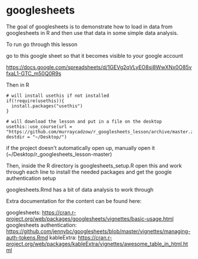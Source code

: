 # googlesheets

The goal of googlesheets is to demonstrate how to load in data from googlesheets in R and then use that data in some simple data analysis.

To run go through this lesson

go to this google sheet so that it becomes visible to your google account

https://docs.google.com/spreadsheets/d/1GEVg2qVLyEO8si8WwXNx0O85vfxaL1-GTC_m50Q0R9s

Then in R
```
# will install usethis if not installed
if(!require(usethis)){
  install.packages("usethis")
}

# will download the lesson and put in a file on the desktop
usethis::use_course(url = "https://github.com/murraycadzow/r_googlesheets_lesson/archive/master.zip", destdir = "~/Desktop/")
```

if the project doesn't automatically open up, manually open it (~/Desktop/r_googlesheets_lesson-master)

Then, inside the R directory is googlesheets_setup.R open this and work through each line to install the needed packages and get the google authentication setup

googlesheets.Rmd has a bit of data analysis to work through


Extra documentation for the content can be found here:

googlesheets: https://cran.r-project.org/web/packages/googlesheets/vignettes/basic-usage.html
googlesheets authentication: https://github.com/jennybc/googlesheets/blob/master/vignettes/managing-auth-tokens.Rmd
kableExtra: https://cran.r-project.org/web/packages/kableExtra/vignettes/awesome_table_in_html.html
